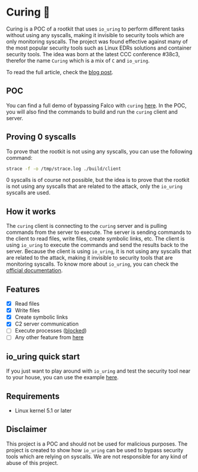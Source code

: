 # Curing 💊
Curing is a POC of a rootkit that uses `io_uring` to perform different tasks without using any syscalls, making it invisible to security tools which are only monitoring syscalls.
The project was found effective against many of the most popular security tools such as Linux EDRs solutions and container security tools.
The idea was born at the latest CCC conference #38c3, therefor the name `Curing` which is a mix of `C` and `io_uring`.

To read the full article, check the [blog post](https://<todo>).

## POC
You can find a full demo of bypassing Falco with `curing` [here](poc/POC.md).
In the POC, you will also find the commands to build and run the `curing` client and server.

## Proving 0 syscalls
To prove that the rootkit is not using any syscalls, you can use the following command:
```bash
strace -f -o /tmp/strace.log ./build/client
```
0 syscalls is of course not possible, but the idea is to prove that the rootkit is not using any syscalls that are related to the attack, only the `io_uring` syscalls are used.

## How it works
The `curing` client is connecting to the `curing` server and is pulling commands from the server to execute. The server is sending commands to the client to read files, write files, create symbolic links, etc. The client is using `io_uring` to execute the commands and send the results back to the server.
Because the client is using `io_uring`, it is not using any syscalls that are related to the attack, making it invisible to security tools that are monitoring syscalls.
To know more about `io_uring`, you can check the [official documentation](https://kernel.dk/io_uring.pdf).

## Features
- [x] Read files
- [x] Write files
- [x] Create symbolic links
- [x] C2 server communication
- [ ] Execute processes ([blocked](https://github.com/axboe/liburing/discussions/1307))
- [ ] Any other feature from [here](https://github.com/axboe/liburing/blob/1a780b1fa6009fe9eb14dc48a99f6917556a8f3b/src/include/liburing/io_uring.h#L206)

## io_uring quick start
If you just want to play around with `io_uring` and test the security tool near to your house, you can use the example [here](io_uring_example/README.md).

## Requirements
- Linux kernel 5.1 or later

## Disclaimer
This project is a POC and should not be used for malicious purposes. The project is created to show how `io_uring` can be used to bypass security tools which are relying on syscalls.
We are not responsible for any kind of abuse of this project.